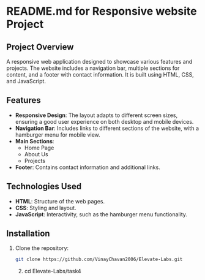 # README.md for Responsive website Project

## Project Overview

A responsive web application designed to showcase various features and projects. The website includes a navigation bar, multiple sections for content, and a footer with contact information. It is built using HTML, CSS, and JavaScript.

## Features

- **Responsive Design**: The layout adapts to different screen sizes, ensuring a good user experience on both desktop and mobile devices.
- **Navigation Bar**: Includes links to different sections of the website, with a hamburger menu for mobile view.
- **Main Sections**: 
  - Home Page
  - About Us
  - Projects
- **Footer**: Contains contact information and additional links.

## Technologies Used

- **HTML**: Structure of the web pages.
- **CSS**: Styling and layout.
- **JavaScript**: Interactivity, such as the hamburger menu functionality.

## Installation

1. Clone the repository:
   ```bash
   git clone https://github.com/VinayChavan2006/Elevate-Labs.git
   ```
   2. cd Elevate-Labs/task4
